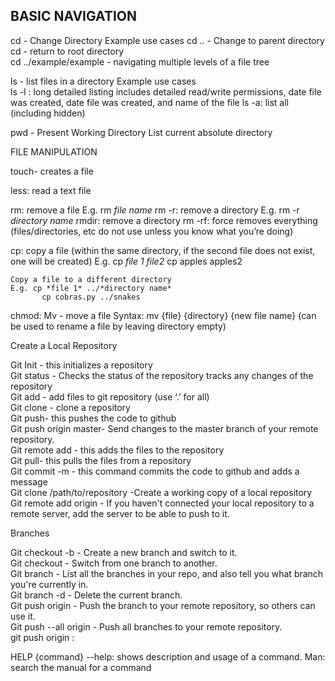 ## BASIC NAVIGATION

cd - Change Directory
    Example use cases
    cd .. - Change to parent directory <br />
    cd - return to root directory <br />
    cd ../example/example - navigating multiple levels of a file tree <br />

ls - list files in a directory
    Example use cases<br />
ls -l : long detailed listing includes detailed read/write permissions, date file was created, date file was created, and name of the file 
ls -a: list all (including hidden)

pwd - Present Working Directory
    List current absolute directory
    

FILE MANIPULATION

touch- creates a file  

less: read a text file

rm: remove a file 
    E.g. rm *file name*
rm -r: remove a directory
    E.g. rm -r *directory name*
rmdir: remove a directory
rm -rf: force removes everything (files/directories, etc do not use unless you know what you’re doing)

cp: copy a file (within the same directory, if the second file does not exist, one will be created)
    E.g. cp *file 1* *file2* 
            cp apples apples2

    Copy a file to a different directory 
    E.g. cp *file 1* ../*directory name*
           cp cobras.py ../snakes

chmod: 
Mv - move a file
    Syntax: mv {file} {directory} {new file name}
    (can be used to rename a file by leaving directory empty)


Create a Local Repository 

Git Init -  this initializes a repository <br />
Git status -  Checks the status of the repository tracks any changes of the repository <br />
Git add - add files to git repository (use ‘.’ for all) <br />
Git clone - clone a repository <br />
Git push- this pushes the code to github <br />
Git push origin master- Send changes to the master branch of your remote repository. <br />
Git remote add - this adds the files to the repository <br />
Git pull- this pulls the files from a repository <br />
Git commit -m - this command commits the code to github and adds a message <br />
Git clone /path/to/repository -Create a working copy of a local repository <br />
Git remote add origin <server>- If you haven't connected your local repository to a remote server, add the server to be able to push to it. <br />


Branches

Git checkout -b <branchname> - Create a new branch and switch to it.<br />
Git checkout <branchname> - Switch from one branch to another.<br />
Git branch - List all the branches in your repo, and also tell you what branch you're currently in.<br />
Git branch -d <branchname> - Delete the current  branch.<br />
Git push origin <branchname> - Push the branch to your remote repository, so others can use it.<br />
Git push --all origin - Push all branches to your remote repository.<br />
git push origin :<branchname>








HELP
{command} --help: shows description and usage of a command.
Man: search the manual for a command

